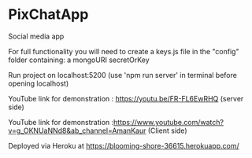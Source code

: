 # PixChatApp
Social media app 

For full functionality you will need to create a keys.js file in the "config" folder containing:
a mongoURI
secretOrKey

Run project on localhost:5200 (use 'npm run server' in terminal before opening localhost) 

YouTube link for demonstration : https://youtu.be/FR-FL6EwRHQ (server side)

YouTube link for demonstration :https://www.youtube.com/watch?v=g_OKNUaNNd8&ab_channel=AmanKaur (Client side)

Deployed via Heroku at https://blooming-shore-36615.herokuapp.com/

